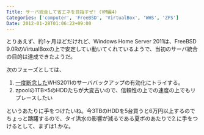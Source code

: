 ```yaml
---
Title: サーバ統合して省エネを目指すぜ! (VM編4)
Categories: ['computer', 'FreeBSD', 'VirtualBox', 'WHS', 'ZFS']
Date: 2012-01-28T01:06:22+09:00
---
```


とりあえず、約1ヶ月ほどだけれど、Windows Home Server 2011は、FreeBSD 9.0RのVirtualBoxの上で安定してい動いてくれているようで、当初のサーバ統合の目的は達成できたようだ。

次のフェーズとしては、
<ol>
	<li><a href="http://www.nekomimist.org/blog/2012/01/id/119">一度断念した</a>WHS2011のサーババックアップの有効化にトライする。</li>
	<li>zpoolの1TB×5のHDDたちが大変古いので、信頼性の上での速度の上でもリプレースしたい</li>
</ol>
というあたりに手をつけたいね。今3TBのHDDを5台買うと6万円以上するのでちょっと躊躇するので、タイ洪水の影響が減るである夏ボのあたりで2.に手をつけるとして、まずは1.かな。

&nbsp;

